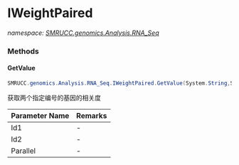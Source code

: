 ﻿# IWeightPaired
_namespace: [SMRUCC.genomics.Analysis.RNA_Seq](./index.md)_





### Methods

#### GetValue
```csharp
SMRUCC.genomics.Analysis.RNA_Seq.IWeightPaired.GetValue(System.String,System.String,System.Boolean)
```
获取两个指定编号的基因的相关度

|Parameter Name|Remarks|
|--------------|-------|
|Id1|-|
|Id2|-|
|Parallel|-|



